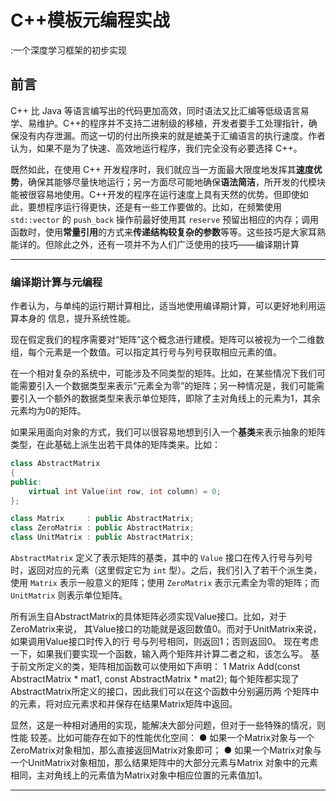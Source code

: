 # C++模板元编程实战

:一个深度学习框架的初步实现



## 前言

C++ 比 Java 等语言编写出的代码更加高效，同时语法又比汇编等低级语言易学、易维护。C++的程序并不支持二进制级的移植，开发者要手工处理指针，确保没有内存泄漏。而这一切的付出所换来的就是媲美于汇编语言的执行速度。作者认为，如果不是为了快速、高效地运行程序，我们完全没有必要选择 C++。

既然如此，在使用 C++ 开发程序时，我们就应当一方面最大限度地发挥其**速度优势**，确保其能够尽量快地运行；另一方面尽可能地确保**语法简洁**，所开发的代模块能被很容易地使用。C++开发的程序在运行速度上具有天然的优势。但即使如此，要想程序运行得更快，还是有一些工作要做的。比如，在频繁使用 `std::vector` 的 `push_back` 操作前最好使用其 `reserve` 预留出相应的内存；调用函数时，使用**常量引用**的方式来**传递结构较复杂的参数**等等。这些技巧是大家耳熟能详的。但除此之外，还有一项并不为人们广泛使用的技巧——编译期计算

---

### 编译期计算与元编程

作者认为，与单纯的运行期计算相比，适当地使用编译期计算，可以更好地利用运算本身的
信息，提升系统性能。

现在假定我们的程序需要对“矩阵”这个概念进行建模。矩阵可以被视为一个二维数组，每个元素是一个数值。可以指定其行号与列号获取相应元素的值。

在一个相对复杂的系统中，可能涉及不同类型的矩阵。比如，在某些情况下我们可能需要引入一个数据类型来表示“元素全为零”的矩阵；另一种情况是，我们可能需要引入一个额外的数据类型来表示单位矩阵，即除了主对角线上的元素为1，其余元素均为0的矩阵。

如果采用面向对象的方式，我们可以很容易地想到引入一个**基类**来表示抽象的矩阵类型，在此基础上派生出若干具体的矩阵类来。比如：

```c++
class AbstractMatrix
{
public:
	virtual int Value(int row, int column) = 0;
};

class Matrix 	 : public AbstractMatrix;
class ZeroMatrix : public AbstractMatrix;
class UnitMatrix : public AbstractMatrix;
```



`AbstractMatrix` 定义了表示矩阵的基类，其中的 `Value` 接口在传入行号与列号时，返回对应的元素（这里假定它为 `int` 型）。之后，我们引入了若干个派生类，使用 `Matrix` 表示一般意义的矩阵；使用 `ZeroMatrix` 表示元素全为零的矩阵；而 `UnitMatrix` 则表示单位矩阵。

所有派生自AbstractMatrix的具体矩阵必须实现Value接口。比如，对于ZeroMatrix来说，
其Value接口的功能就是返回数值0。而对于UnitMatrix来说，如果调用Value接口时传入的行
号与列号相同，则返回1；否则返回0。
现在考虑一下，如果我们要实现一个函数，输入两个矩阵并计算二者之和，该怎么写。
基于前文所定义的类，矩阵相加函数可以使用如下声明：
1 Matrix Add(const AbstractMatrix * mat1, const AbstractMatrix * mat2);
每个矩阵都实现了AbstractMatrix所定义的接口，因此我们可以在这个函数中分别遍历两
个矩阵中的元素，将对应元素求和并保存在结果Matrix矩阵中返回。



显然，这是一种相对通用的实现，能解决大部分问题，但对于一些特殊的情况，则性能
较差。比如可能存在如下的性能优化空间：
● 如果一个Matrix对象与一个ZeroMatrix对象相加，那么直接返回Matrix对象即可；
● 如果一个Matrix对象与一个UnitMatrix对象相加，那么结果矩阵中的大部分元素与Matrix
对象中的元素相同，主对角线上的元素值为Matrix对象中相应位置的元素值加1。



---